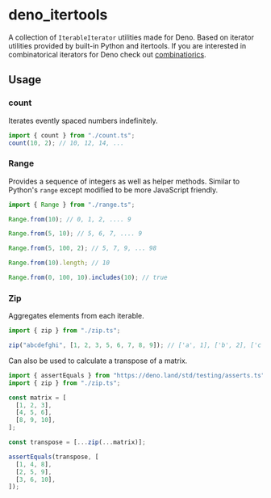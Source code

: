 # deno_itertools

A collection of `IterableIterator` utilities made for Deno. Based on iterator
utilities provided by built-in Python and itertools. If you are interested in
combinatorical iterators for Deno check out
[combinatiorics](https://deno.land/x/combinatorics).

## Usage

### count

Iterates evently spaced numbers indefinitely.

```ts
import { count } from "./count.ts";
count(10, 2); // 10, 12, 14, ...
```

### Range

Provides a sequence of integers as well as helper methods. Similar to Python's
`range` except modified to be more JavaScript friendly.

```ts
import { Range } from "./range.ts";

Range.from(10); // 0, 1, 2, .... 9

Range.from(5, 10); // 5, 6, 7, .... 9

Range.from(5, 100, 2); // 5, 7, 9, ... 98

Range.from(10).length; // 10

Range.from(0, 100, 10).includes(10); // true
```

### Zip

Aggregates elements from each iterable.

```ts
import { zip } from "./zip.ts";

zip("abcdefghi", [1, 2, 3, 5, 6, 7, 8, 9]); // ['a', 1], ['b', 2], ['c', 3], ..., ['i', 9]
```

Can also be used to calculate a transpose of a matrix.

```ts
import { assertEquals } from "https://deno.land/std/testing/asserts.ts";
import { zip } from "./zip.ts";

const matrix = [
  [1, 2, 3],
  [4, 5, 6],
  [8, 9, 10],
];

const transpose = [...zip(...matrix)];

assertEquals(transpose, [
  [1, 4, 8],
  [2, 5, 9],
  [3, 6, 10],
]);
```
